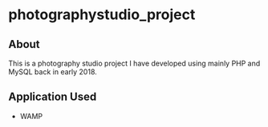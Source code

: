 # photographystudio_project

## About
This is a photography studio project I have developed using mainly PHP and MySQL back in early 2018.

## Application Used
* WAMP
